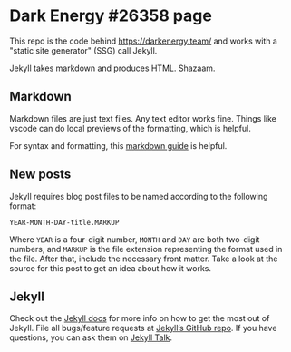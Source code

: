 # Dark Energy \#26358 page

This repo is the code behind https://darkenergy.team/
and works with a "static site generator" (SSG) call Jekyll.

Jekyll takes markdown and produces HTML. Shazaam.

## Markdown

Markdown files are just text files.
Any text editor works fine.
Things like vscode can do local previews of the formatting, which is helpful.

For syntax and formatting, this [markdown guide](https://www.markdownguide.org/basic-syntax/) is helpful.

## New posts

Jekyll requires blog post files to be named according to the following format:

`YEAR-MONTH-DAY-title.MARKUP`

Where `YEAR` is a four-digit number, `MONTH` and `DAY` are both two-digit numbers, and `MARKUP` is the file extension representing the format used in the file. After that, include the necessary front matter. Take a look at the source for this post to get an idea about how it works.

## Jekyll

Check out the [Jekyll docs][jekyll-docs] for more info on how to get the most out of Jekyll.
File all bugs/feature requests at [Jekyll’s GitHub repo][jekyll-gh].
If you have questions, you can ask them on [Jekyll Talk][jekyll-talk].

[jekyll-docs]: https://jekyllrb.com/docs/home
[jekyll-gh]:   https://github.com/jekyll/jekyll
[jekyll-talk]: https://talk.jekyllrb.com/
